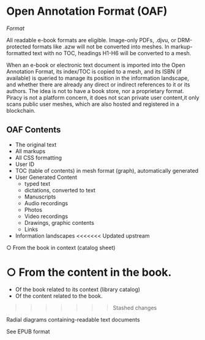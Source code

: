 # Open Annotation Format (OAF)
*Format*

All readable e-book formats are eligible. Image-only PDFs, .djvu, or DRM-protected formats like .azw will not be converted into meshes. In markup-formatted text with no TOC, headings H1-H6 will be converted to a mesh.

When an e-book or electronic text document is imported into the Open Annotation Format, its index/TOC is copied to a mesh, and its ISBN (if available) is queried to manage its position in the information landscape, and whether there are already any direct or indirect references to it or its authors.   The idea is not to have a book store, nor a proprietary format. Piracy is not a platform concern, it does not scan private user content,it only scans public user meshes, which are also hosted and registered in a blockchain.

## OAF Contents

- The original text
- All markups
- All CSS formatting
- User ID
- TOC (table of contents) in mesh format (graph), automatically generated
- User Generated Content
  - typed text
  - dictations, converted to text
  - Manuscripts
  - Audio recordings
  - Photos
  - Video recordings
  - Drawings, graphic contents
  - Links
- Information landscapes
<<<<<<< Updated upstream

○   From the book in context (catalog sheet)

○   From the content in the book.
=======
  - Of the book related to its context (library catalog)
  - Of the content related to the book.
>>>>>>> Stashed changes


Radial diagrams containing-readable text documents

See EPUB format
